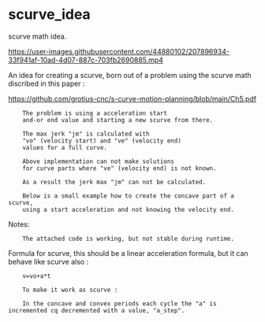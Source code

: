 # scurve_idea
scurve math idea.

https://user-images.githubusercontent.com/44880102/207896934-33f941af-10ad-4d07-887c-703fb2690885.mp4

An idea for creating a scurve, born out of a problem using the scurve math discribed in this paper :

https://github.com/grotius-cnc/s-curve-motion-planning/blob/main/Ch5.pdf

        The problem is using a acceleration start 
        and-or end value and starting a new scurve from there. 
        
        The max jerk "jm" is calculated with 
        "vo" (velocity start) and "ve" (velocity end) 
        values for a full curve. 
        
        Above implementation can not make solutions 
        for curve parts where "ve" (velocity end) is not known. 
        
        As a result the jerk max "jm" can not be calculated. 

        Below is a small example how to create the concave part of a scurve, 
        using a start acceleration and not knowing the velocity end.

Notes:

        The attached code is working, but not stable during runtime.
        
Formula for scurve, this should be a linear acceleration formula, but it can behave like scurve also :

        v=vo+a*t
        
        To make it work as scurve :
        
        In the concave and convex periods each cycle the "a" is incremented cq decremented with a value, "a_step".
        
        
        
        
        
